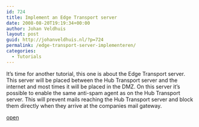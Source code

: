 ```yaml
---
id: 724
title: Implement an Edge Transport server
date: 2008-08-20T19:19:34+00:00
author: Johan Veldhuis
layout: post
guid: http://johanveldhuis.nl/?p=724
permalink: /edge-transport-server-implementeren/
categories:
  - Tutorials
---
```

It&#8217;s time for another tutorial, this one is about the Edge Transport server. This server will be placed between the Hub Transport server and the internet and most times it will be placed in the DMZ. On this server it&#8217;s possible to enable the same anti-spam agent as on the Hub Transport server. This will prevent mails reaching the Hub Transport server and block them directly when they arrive at the companies mail gateway.

[open](http://johanveldhuis.nl/?page_id=697&lang=en)